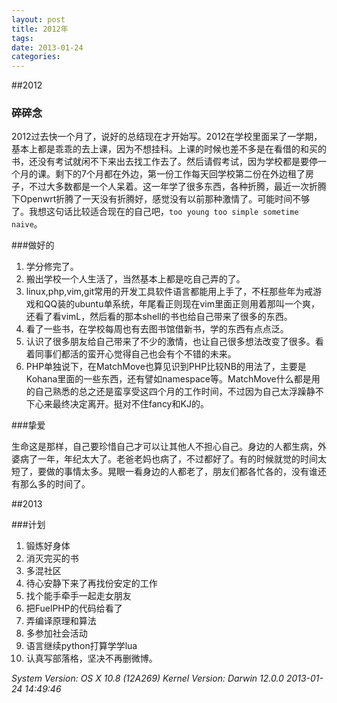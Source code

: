 ```yaml
---
layout: post
title: 2012年
tags: 
date: 2013-01-24
categories:
---
```


##2012

### 碎碎念

2012过去快一个月了，说好的总结现在才开始写。2012在学校里面呆了一学期，基本上都是乖乖的去上课，因为不想挂科。上课的时候也差不多是在看借的和买的书，还没有考试就闲不下来出去找工作去了。然后请假考试，因为学校都是要停一个月的课。剩下的7个月都在外边，第一份工作每天回学校第二份在外边租了房子，不过大多数都是一个人呆着。这一年学了很多东西，各种折腾，最近一次折腾下Openwrt折腾了一天没有折腾好，感觉没有以前那种激情了。可能时间不够了。我想这句话比较适合现在的自己吧，`too young too simple sometime naive`。

###做好的

1. 学分修完了。
2. 搬出学校一个人生活了，当然基本上都是吃自己弄的了。
3. linux,php,vim,git常用的开发工具软件语言都能用上手了，不枉那些年为戒游戏和QQ装的ubuntu单系统，年尾看正则现在vim里面正则用着那叫一个爽，还看了看vimL，然后看的那本shell的书也给自己带来了很多的东西。
4. 看了一些书，在学校每周也有去图书馆借新书，学的东西有点点泛。
5. 认识了很多朋友给自己带来了不少的激情，也让自己很多想法改变了很多。看着同事们都活的蛮开心觉得自己也会有个不错的未来。
6. PHP单独说下，在MatchMove也算见识到PHP比较NB的用法了，主要是Kohana里面的一些东西，还有譬如namespace等。MatchMove什么都是用的自己熟悉的总之还是蛮享受这四个月的工作时间，不过因为自己太浮躁静不下心来最终决定离开。挺对不住fancy和KJ的。

###挚爱

生命这是那样，自己要珍惜自己才可以让其他人不担心自己。身边的人都生病，外婆病了一年，年纪太大了。老爸老妈也病了，不过都好了。有的时候就觉的时间太短了，要做的事情太多。晃眼一看身边的人都老了，朋友们都各忙各的，没有谁还有那么多的时间了。

##2013

###计划

1. 锻炼好身体
2. 消灭完买的书
3. 多混社区
4. 待心安静下来了再找份安定的工作
5. 找个能手牵手一起走女朋友
6. 把FuelPHP的代码给看了
7. 弄编译原理和算法
8. 多参加社会活动
9. 语言继续python打算学学lua
10. 认真写部落格，坚决不再删微博。

<i class="os_date"> System Version: OS X 10.8 (12A269) Kernel Version: Darwin 12.0.0 2013-01-24 14:49:46 </i>

